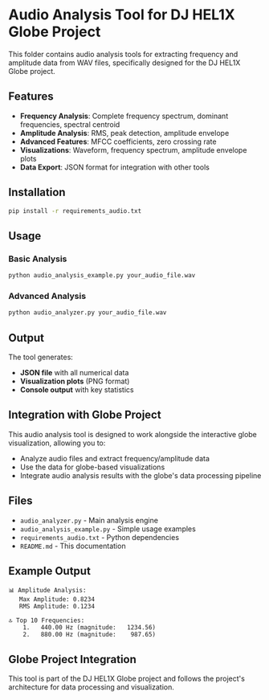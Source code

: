 # Audio Analysis Tool for DJ HEL1X Globe Project

This folder contains audio analysis tools for extracting frequency and amplitude data from WAV files, specifically designed for the DJ HEL1X Globe project.

## Features

- **Frequency Analysis**: Complete frequency spectrum, dominant frequencies, spectral centroid
- **Amplitude Analysis**: RMS, peak detection, amplitude envelope
- **Advanced Features**: MFCC coefficients, zero crossing rate
- **Visualizations**: Waveform, frequency spectrum, amplitude envelope plots
- **Data Export**: JSON format for integration with other tools

## Installation

```bash
pip install -r requirements_audio.txt
```

## Usage

### Basic Analysis
```bash
python audio_analysis_example.py your_audio_file.wav
```

### Advanced Analysis
```bash
python audio_analyzer.py your_audio_file.wav
```

## Output

The tool generates:
- **JSON file** with all numerical data
- **Visualization plots** (PNG format)
- **Console output** with key statistics

## Integration with Globe Project

This audio analysis tool is designed to work alongside the interactive globe visualization, allowing you to:
- Analyze audio files and extract frequency/amplitude data
- Use the data for globe-based visualizations
- Integrate audio analysis results with the globe's data processing pipeline

## Files

- `audio_analyzer.py` - Main analysis engine
- `audio_analysis_example.py` - Simple usage examples
- `requirements_audio.txt` - Python dependencies
- `README.md` - This documentation

## Example Output

```
📊 Amplitude Analysis:
   Max Amplitude: 0.8234
   RMS Amplitude: 0.1234

🔝 Top 10 Frequencies:
    1.   440.00 Hz (magnitude:   1234.56)
    2.   880.00 Hz (magnitude:    987.65)
```

## Globe Project Integration

This tool is part of the DJ HEL1X Globe project and follows the project's architecture for data processing and visualization.




